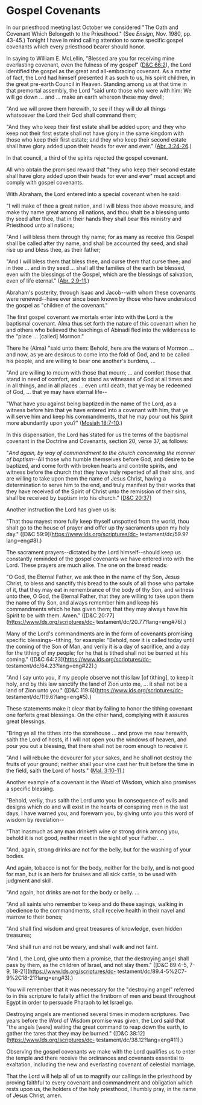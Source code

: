 # Gospel Covenants

In our priesthood meeting last October we considered "The Oath and Covenant
Which Belongeth to the Priesthood." (See _Ensign,_ Nov. 1980, pp. 43-45.)
Tonight I have in mind calling attention to some specific gospel covenants
which every priesthood bearer should honor.

In saying to William E. McLellin, "Blessed are you for receiving mine
everlasting covenant, even the fulness of my gospel" ([D&amp;C
66:2](https://www.lds.org/scriptures/dc-testament/dc/66.2?lang=eng#1)), the
Lord identified the gospel as the great and all-embracing covenant. As a
matter of fact, the Lord had himself presented it as such to us, his spirit
children, in the great pre-earth Council in Heaven. Standing among us at that
time in that premortal assembly, the Lord "said unto those who were with him:
We will go down ... and ... make an earth whereon these may dwell;

"And we will prove them herewith, to see if they will do all things whatsoever
the Lord their God shall command them;

"And they who keep their first estate shall be added upon; and they who keep
not their first estate shall not have glory in the same kingdom with those who
keep their first estate; and they who keep their second estate shall have
glory added upon their heads for ever and ever." ([Abr.
3:24-26](https://www.lds.org/scriptures/pgp/abr/3.24-26?lang=eng#23).)

In that council, a third of the spirits rejected the gospel covenant.

All who obtain the promised reward that "they who keep their second estate
shall have glory added upon their heads for ever and ever" must accept and
comply with gospel covenants.

With Abraham, the Lord entered into a special covenant when he said:

"I will make of thee a great nation, and I will bless thee above measure, and
make thy name great among all nations, and thou shalt be a blessing unto thy
seed after thee, that in their hands they shall bear this ministry and
Priesthood unto all nations;

"And I will bless them through thy name; for as many as receive this Gospel
shall be called after thy name, and shall be accounted thy seed, and shall
rise up and bless thee, as their father;

"And I will bless them that bless thee, and curse them that curse thee; and in
thee ... and in thy seed ... shall all the families of the earth be blessed, even
with the blessings of the Gospel, which are the blessings of salvation, even
of life eternal." ([Abr.
2:9-11](https://www.lds.org/scriptures/pgp/abr/2.9-11?lang=eng#8).)

Abraham's posterity, through Isaac and Jacob--with whom these covenants were
renewed--have ever since been known by those who have understood the gospel as
"children of the covenant."

The first gospel covenant we mortals enter into with the Lord is the baptismal
covenant. Alma thus set forth the nature of this covenant when he and others
who believed the teachings of Abinadi fled into the wilderness to the "place ...
[called] Mormon."

There he (Alma) "said unto them: Behold, here are the waters of Mormon ... and
now, as ye are desirous to come into the fold of God, and to be called his
people, and are willing to bear one another's burdens, ...

"And are willing to mourn with those that mourn; ... and comfort those that
stand in need of comfort, and to stand as witnesses of God at all times and in
all things, and in all places ... even until death, that ye may be redeemed of
God, ... that ye may have eternal life--

"What have you against being baptized in the name of the Lord, as a witness
before him that ye have entered into a covenant with him, that ye will serve
him and keep his commandments, that he may pour out his Spirit more abundantly
upon you?" ([Mosiah
18:7-10](https://www.lds.org/scriptures/bofm/mosiah/18.7-10?lang=eng#6).)

In this dispensation, the Lord has stated for us the terms of the baptismal
covenant in the Doctrine and Covenants, section 20, verse 37, as follows:

"_And again, by way of commandment to the church concerning the manner of
baptism_--All those who humble themselves before God, and desire to be
baptized, and come forth with broken hearts and contrite spirits, and witness
before the church that they have truly repented of all their sins, and are
willing to take upon them the name of Jesus Christ, having a determination to
serve him to the end, and truly manifest by their works that they have
received of the Spirit of Christ unto the remission of their sins, shall be
received by baptism into his church." [[D&amp;C
20:37](https://www.lds.org/scriptures/dc-testament/dc/20.37?lang=eng#36)]

Another instruction the Lord has given us is:

"That thou mayest more fully keep thyself unspotted from the world, thou shalt
go to the house of prayer and offer up thy sacraments upon my holy day."
([D&amp;C 59:9](https://www.lds.org/scriptures/dc-
testament/dc/59.9?lang=eng#8).)

The sacrament prayers--dictated by the Lord himself--should keep us constantly
reminded of the gospel covenants we have entered into with the Lord. These
prayers are much alike. The one on the bread reads:

"O God, the Eternal Father, we ask thee in the name of thy Son, Jesus Christ,
to bless and sanctify this bread to the souls of all those who partake of it,
that they may eat in remembrance of the body of thy Son, and witness unto
thee, O God, the Eternal Father, that they are willing to take upon them the
name of thy Son, and always remember him and keep his commandments which he
has given them; that they may always have his Spirit to be with them. Amen."
([D&amp;C 20:77](https://www.lds.org/scriptures/dc-
testament/dc/20.77?lang=eng#76).)

Many of the Lord's commandments are in the form of covenants promising
specific blessings--tithing, for example: "Behold, now it is called today
until the coming of the Son of Man, and verily it is a day of sacrifice, and a
day for the tithing of my people; for he that is tithed shall not be burned at
his coming." ([D&amp;C 64:23](https://www.lds.org/scriptures/dc-
testament/dc/64.23?lang=eng#22).)

"And I say unto you, if my people observe not this law [of tithing], to keep
it holy, and by this law sanctify the land of Zion unto me, ... it shall not be
a land of Zion unto you." ([D&amp;C 119:6](https://www.lds.org/scriptures/dc-
testament/dc/119.6?lang=eng#5).)

These statements make it clear that by failing to honor the tithing covenant
one forfeits great blessings. On the other hand, complying with it assures
great blessings.

"Bring ye all the tithes into the storehouse ... and prove me now herewith,
saith the Lord of hosts, if I will not open you the windows of heaven, and
pour you out a blessing, that there shall not be room enough to receive it.

"And I will rebuke the devourer for your sakes, and he shall not destroy the
fruits of your ground; neither shall your vine cast her fruit before the time
in the field, saith the Lord of hosts." ([Mal.
3:10-11](https://www.lds.org/scriptures/ot/mal/3.10-11?lang=eng#9).)

Another example of a covenant is the Word of Wisdom, which also promises a
specific blessing.

"Behold, verily, thus saith the Lord unto you: In consequence of evils and
designs which do and will exist in the hearts of conspiring men in the last
days, I have warned you, and forewarn you, by giving unto you this word of
wisdom by revelation--

"That inasmuch as any man drinketh wine or strong drink among you, behold it
is not good, neither meet in the sight of your Father. ...

"And, again, strong drinks are not for the belly, but for the washing of your
bodies.

And again, tobacco is not for the body, neither for the belly, and is not good
for man, but is an herb for bruises and all sick cattle, to be used with
judgment and skill.

"And again, hot drinks are not for the body or belly. ...

"And all saints who remember to keep and do these sayings, walking in
obedience to the commandments, shall receive health in their navel and marrow
to their bones;

"And shall find wisdom and great treasures of knowledge, even hidden
treasures;

"And shall run and not be weary, and shall walk and not faint.

"And I, the Lord, give unto them a promise, that the destroying angel shall
pass by them, as the children of Israel, and not slay them." ([D&amp;C 89:4-5,
7-9, 18-21](https://www.lds.org/scriptures/dc-
testament/dc/89.4-5%2C7-9%2C18-21?lang=eng#3).)

You will remember that it was necessary for the "destroying angel" referred to
in this scripture to fatally afflict the firstborn of men and beast throughout
Egypt in order to persuade Pharaoh to let Israel go.

Destroying angels are mentioned several times in modern scriptures. Two years
before the Word of Wisdom promise was given, the Lord said that "the angels
[were] waiting the great command to reap down the earth, to gather the tares
that they may be burned." ([D&amp;C 38:12](https://www.lds.org/scriptures/dc-
testament/dc/38.12?lang=eng#11).)

Observing the gospel covenants we make with the Lord qualifies us to enter the
temple and there receive the ordinances and covenants essential to exaltation,
including the new and everlasting covenant of celestial marriage.

That the Lord will help all of us to magnify our callings in the priesthood by
proving faithful to every covenant and commandment and obligation which rests
upon us, the holders of the holy priesthood, I humbly pray, in the name of
Jesus Christ, amen.

